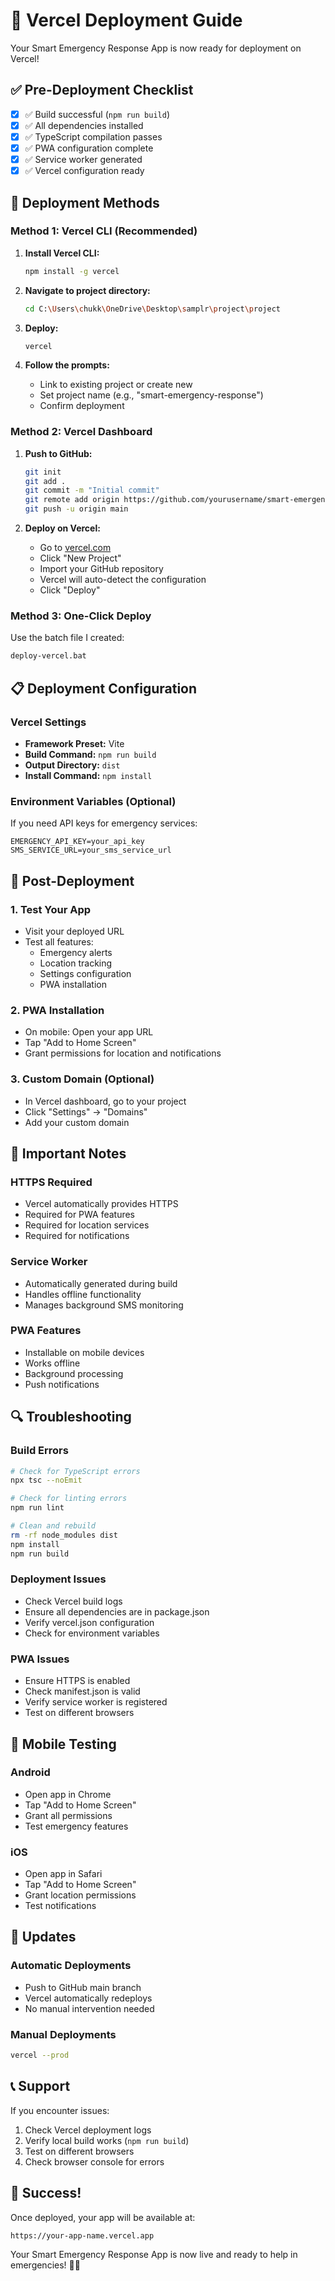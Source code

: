 # 🚀 Vercel Deployment Guide

Your Smart Emergency Response App is now ready for deployment on Vercel!

## ✅ Pre-Deployment Checklist

- [x] ✅ Build successful (`npm run build`)
- [x] ✅ All dependencies installed
- [x] ✅ TypeScript compilation passes
- [x] ✅ PWA configuration complete
- [x] ✅ Service worker generated
- [x] ✅ Vercel configuration ready

## 🚀 Deployment Methods

### Method 1: Vercel CLI (Recommended)

1. **Install Vercel CLI:**
   ```bash
   npm install -g vercel
   ```

2. **Navigate to project directory:**
   ```bash
   cd C:\Users\chukk\OneDrive\Desktop\samplr\project\project
   ```

3. **Deploy:**
   ```bash
   vercel
   ```

4. **Follow the prompts:**
   - Link to existing project or create new
   - Set project name (e.g., "smart-emergency-response")
   - Confirm deployment

### Method 2: Vercel Dashboard

1. **Push to GitHub:**
   ```bash
   git init
   git add .
   git commit -m "Initial commit"
   git remote add origin https://github.com/yourusername/smart-emergency-response-app.git
   git push -u origin main
   ```

2. **Deploy on Vercel:**
   - Go to [vercel.com](https://vercel.com)
   - Click "New Project"
   - Import your GitHub repository
   - Vercel will auto-detect the configuration
   - Click "Deploy"

### Method 3: One-Click Deploy

Use the batch file I created:
```bash
deploy-vercel.bat
```

## 📋 Deployment Configuration

### Vercel Settings
- **Framework Preset:** Vite
- **Build Command:** `npm run build`
- **Output Directory:** `dist`
- **Install Command:** `npm install`

### Environment Variables (Optional)
If you need API keys for emergency services:
```
EMERGENCY_API_KEY=your_api_key
SMS_SERVICE_URL=your_sms_service_url
```

## 🔧 Post-Deployment

### 1. **Test Your App**
- Visit your deployed URL
- Test all features:
  - Emergency alerts
  - Location tracking
  - Settings configuration
  - PWA installation

### 2. **PWA Installation**
- On mobile: Open your app URL
- Tap "Add to Home Screen"
- Grant permissions for location and notifications

### 3. **Custom Domain (Optional)**
- In Vercel dashboard, go to your project
- Click "Settings" → "Domains"
- Add your custom domain

## 🚨 Important Notes

### HTTPS Required
- Vercel automatically provides HTTPS
- Required for PWA features
- Required for location services
- Required for notifications

### Service Worker
- Automatically generated during build
- Handles offline functionality
- Manages background SMS monitoring

### PWA Features
- Installable on mobile devices
- Works offline
- Background processing
- Push notifications

## 🔍 Troubleshooting

### Build Errors
```bash
# Check for TypeScript errors
npx tsc --noEmit

# Check for linting errors
npm run lint

# Clean and rebuild
rm -rf node_modules dist
npm install
npm run build
```

### Deployment Issues
- Check Vercel build logs
- Ensure all dependencies are in package.json
- Verify vercel.json configuration
- Check for environment variables

### PWA Issues
- Ensure HTTPS is enabled
- Check manifest.json is valid
- Verify service worker is registered
- Test on different browsers

## 📱 Mobile Testing

### Android
- Open app in Chrome
- Tap "Add to Home Screen"
- Grant all permissions
- Test emergency features

### iOS
- Open app in Safari
- Tap "Add to Home Screen"
- Grant location permissions
- Test notifications

## 🔄 Updates

### Automatic Deployments
- Push to GitHub main branch
- Vercel automatically redeploys
- No manual intervention needed

### Manual Deployments
```bash
vercel --prod
```

## 📞 Support

If you encounter issues:
1. Check Vercel deployment logs
2. Verify local build works (`npm run build`)
3. Test on different browsers
4. Check browser console for errors

## 🎉 Success!

Once deployed, your app will be available at:
```
https://your-app-name.vercel.app
```

Your Smart Emergency Response App is now live and ready to help in emergencies! 🚨✨ 